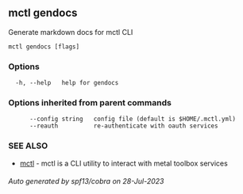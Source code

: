 ## mctl gendocs

Generate markdown docs for mctl CLI

```
mctl gendocs [flags]
```

### Options

```
  -h, --help   help for gendocs
```

### Options inherited from parent commands

```
      --config string   config file (default is $HOME/.mctl.yml)
      --reauth          re-authenticate with oauth services
```

### SEE ALSO

* [mctl](mctl.md)	 - mctl is a CLI utility to interact with metal toolbox services

###### Auto generated by spf13/cobra on 28-Jul-2023
